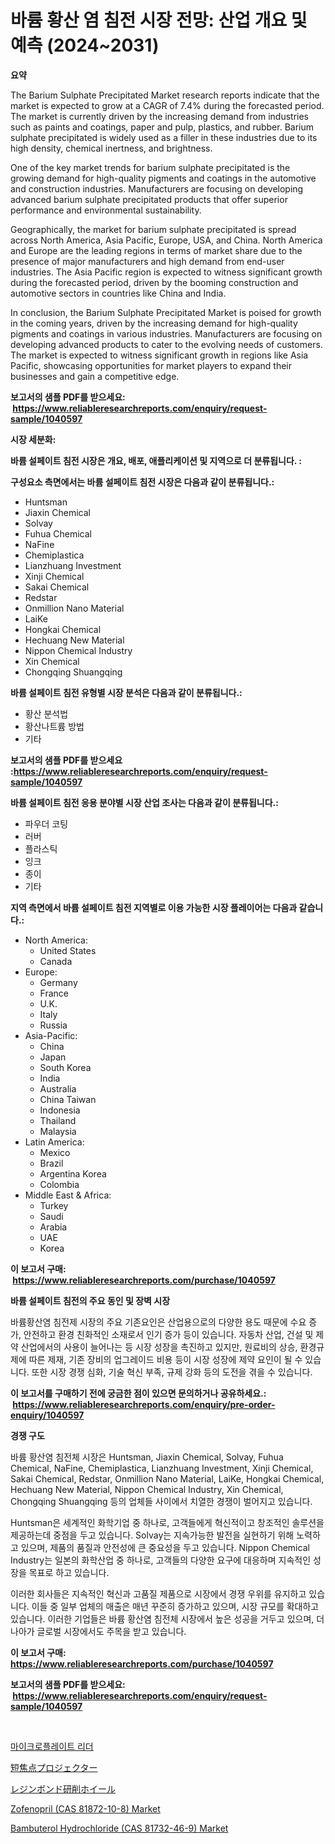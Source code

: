 <p><h1>바륨 황산 염 침전 시장 전망: 산업 개요 및 예측 (2024~2031)</h1></p><p><strong>요약</strong></p>
<p><p>The Barium Sulphate Precipitated Market research reports indicate that the market is expected to grow at a CAGR of 7.4% during the forecasted period. The market is currently driven by the increasing demand from industries such as paints and coatings, paper and pulp, plastics, and rubber. Barium sulphate precipitated is widely used as a filler in these industries due to its high density, chemical inertness, and brightness.</p><p>One of the key market trends for barium sulphate precipitated is the growing demand for high-quality pigments and coatings in the automotive and construction industries. Manufacturers are focusing on developing advanced barium sulphate precipitated products that offer superior performance and environmental sustainability.</p><p>Geographically, the market for barium sulphate precipitated is spread across North America, Asia Pacific, Europe, USA, and China. North America and Europe are the leading regions in terms of market share due to the presence of major manufacturers and high demand from end-user industries. The Asia Pacific region is expected to witness significant growth during the forecasted period, driven by the booming construction and automotive sectors in countries like China and India.</p><p>In conclusion, the Barium Sulphate Precipitated Market is poised for growth in the coming years, driven by the increasing demand for high-quality pigments and coatings in various industries. Manufacturers are focusing on developing advanced products to cater to the evolving needs of customers. The market is expected to witness significant growth in regions like Asia Pacific, showcasing opportunities for market players to expand their businesses and gain a competitive edge.</p></p>
<p><strong>보고서의 샘플 PDF를 받으세요: &nbsp;<a href="https://www.reliableresearchreports.com/enquiry/request-sample/1040597">https://www.reliableresearchreports.com/enquiry/request-sample/1040597</a></strong></p>
<p><strong>시장 세분화:</strong></p>
<p><strong> 바륨 설페이트 침전 시장은 개요, 배포, 애플리케이션 및 지역으로 더 분류됩니다. :</strong></p>
<p><strong>구성요소 측면에서는 바륨 설페이트 침전 시장은 다음과 같이 분류됩니다.:</strong></p>
<p><ul><li>Huntsman</li><li>Jiaxin Chemical</li><li>Solvay</li><li>Fuhua Chemical</li><li>NaFine</li><li>Chemiplastica</li><li>Lianzhuang Investment</li><li>Xinji Chemical</li><li>Sakai Chemical</li><li>Redstar</li><li>Onmillion Nano Material</li><li>LaiKe</li><li>Hongkai Chemical</li><li>Hechuang New Material</li><li>Nippon Chemical Industry</li><li>Xin Chemical</li><li>Chongqing Shuangqing</li></ul></p>
<p><strong> 바륨 설페이트 침전 유형별 시장 분석은 다음과 같이 분류됩니다.:</strong></p>
<p><ul><li>황산 분석법</li><li>황산나트륨 방법</li><li>기타</li></ul></p>
<p><strong>보고서의 샘플 PDF를 받으세요 :<a href="https://www.reliableresearchreports.com/enquiry/request-sample/1040597">https://www.reliableresearchreports.com/enquiry/request-sample/1040597</a></strong></p>
<p><strong> 바륨 설페이트 침전 응용 분야별 시장 산업 조사는 다음과 같이 분류됩니다.:</strong></p>
<p><ul><li>파우더 코팅</li><li>러버</li><li>플라스틱</li><li>잉크</li><li>종이</li><li>기타</li></ul></p>
<p><strong>지역 측면에서 바륨 설페이트 침전 지역별로 이용 가능한 시장 플레이어는 다음과 같습니다.:</strong></p>
<p><ul>
    <li>
        North America:
        <ul>
            <li>United States</li>
            <li>Canada</li>
        </ul>
    </li>
    <li>
        Europe:
        <ul>
            <li>Germany</li>
            <li>France</li>
            <li>U.K.</li>
            <li>Italy</li>
            <li>Russia</li>
        </ul>
    </li>
    <li>
        Asia-Pacific:
        <ul>
            <li>China</li>
            <li>Japan</li>
            <li>South Korea</li>
            <li>India</li>
            <li>Australia</li>
            <li>China Taiwan</li>
            <li>Indonesia</li>
            <li>Thailand</li>
            <li>Malaysia</li>
        </ul>
    </li>
    <li>
        Latin America:
        <ul>
            <li>Mexico</li>
            <li>Brazil</li>
            <li>Argentina Korea</li>
            <li>Colombia</li>
        </ul>
    </li>
    <li>
        Middle East & Africa:
        <ul>
            <li>Turkey</li>
            <li>Saudi</li>
            <li>Arabia</li>
            <li>UAE</li>
            <li>Korea</li>
        </ul>
    </li>
    </ul></p>
<p><strong>이 보고서 구매: &nbsp;<a href="https://www.reliableresearchreports.com/purchase/1040597">https://www.reliableresearchreports.com/purchase/1040597</a></strong></p>
<p><strong>바륨 설페이트 침전의 주요 동인 및 장벽 시장</strong></p>
<p><p>바륨황산염 침전제 시장의 주요 기존요인은 산업용으로의 다양한 용도 때문에 수요 증가, 안전하고 환경 친화적인 소재로서 인기 증가 등이 있습니다. 자동차 산업, 건설 및 제약 산업에서의 사용이 늘어나는 등 시장 성장을 촉진하고 있지만, 원료비의 상승, 환경규제에 따른 제재, 기존 장비의 업그레이드 비용 등이 시장 성장에 제약 요인이 될 수 있습니다. 또한 시장 경쟁 심화, 기술 혁신 부족, 규제 강화 등의 도전을 겪을 수 있습니다.</p></p>
<p><strong>이 보고서를 구매하기 전에 궁금한 점이 있으면 문의하거나 공유하세요.: &nbsp;<a href="https://www.reliableresearchreports.com/enquiry/pre-order-enquiry/1040597">https://www.reliableresearchreports.com/enquiry/pre-order-enquiry/1040597</a></strong></p>
<p><strong>경쟁 구도</strong></p>
<p><p>바륨 황산염 침전체 시장은 Huntsman, Jiaxin Chemical, Solvay, Fuhua Chemical, NaFine, Chemiplastica, Lianzhuang Investment, Xinji Chemical, Sakai Chemical, Redstar, Onmillion Nano Material, LaiKe, Hongkai Chemical, Hechuang New Material, Nippon Chemical Industry, Xin Chemical, Chongqing Shuangqing 등의 업체들 사이에서 치열한 경쟁이 벌어지고 있습니다.</p><p>Huntsman은 세계적인 화학기업 중 하나로, 고객들에게 혁신적이고 창조적인 솔루션을 제공하는데 중점을 두고 있습니다. Solvay는 지속가능한 발전을 실현하기 위해 노력하고 있으며, 제품의 품질과 안전성에 큰 중요성을 두고 있습니다. Nippon Chemical Industry는 일본의 화학산업 중 하나로, 고객들의 다양한 요구에 대응하며 지속적인 성장을 목표로 하고 있습니다.</p><p>이러한 회사들은 지속적인 혁신과 고품질 제품으로 시장에서 경쟁 우위를 유지하고 있습니다. 이들 중 일부 업체의 매출은 매년 꾸준히 증가하고 있으며, 시장 규모를 확대하고 있습니다. 이러한 기업들은 바륨 황산염 침전체 시장에서 높은 성공을 거두고 있으며, 더 나아가 글로벌 시장에서도 주목을 받고 있습니다.</p></p>
<p><strong>이 보고서 구매: &nbsp; <a href="https://www.reliableresearchreports.com/purchase/1040597">https://www.reliableresearchreports.com/purchase/1040597</a></strong></p>
<p><strong>보고서의 샘플 PDF를 받으세요: &nbsp;<a href="https://www.reliableresearchreports.com/enquiry/request-sample/1040597">https://www.reliableresearchreports.com/enquiry/request-sample/1040597</a></strong><strong></strong></p>
<p>&nbsp;</p>
<p><p><a href="https://github.com/vsap75a286l/Market-Research-Report-List-1/blob/main/9785155303.md">마이크로플레이트 리더</a></p><p><a href="https://github.com/joaejkdzgyljvo6/Market-Research-Report-List-1/blob/main/1639145611.md">短焦点プロジェクター</a></p><p><a href="https://github.com/ppmazlotr77499/Market-Research-Report-List-1/blob/main/5710262610.md">レジンボンド研削ホイール</a></p><p><a href="https://github.com/GroverBarry/Market-Research-Report-List-4/blob/main/zofenopril-cas-81872-10-8-market.md">Zofenopril (CAS 81872-10-8) Market</a></p><p><a href="https://github.com/lylyparadise/Market-Research-Report-List-2/blob/main/bambuterol-hydrochloride-cas-81732-46-9-market.md">Bambuterol Hydrochloride (CAS 81732-46-9) Market</a></p></p>